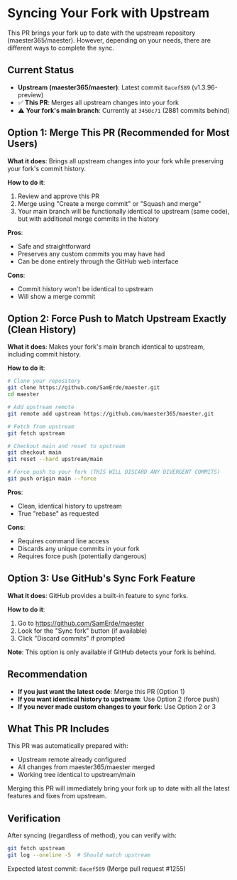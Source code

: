 # Syncing Your Fork with Upstream

This PR brings your fork up to date with the upstream repository (maester365/maester). However, depending on your needs, there are different ways to complete the sync.

## Current Status

-  **Upstream (maester365/maester)**: Latest commit `8acef589` (v1.3.96-preview)
- ✅ **This PR**: Merges all upstream changes into your fork
- ⚠️ **Your fork's main branch**: Currently at `3450c71` (2881 commits behind)

## Option 1: Merge This PR (Recommended for Most Users)

**What it does**: Brings all upstream changes into your fork while preserving your fork's commit history.

**How to do it**:
1. Review and approve this PR
2. Merge using "Create a merge commit" or "Squash and merge"
3. Your main branch will be functionally identical to upstream (same code), but with additional merge commits in the history

**Pros**: 
- Safe and straightforward
- Preserves any custom commits you may have had
- Can be done entirely through the GitHub web interface

**Cons**:
- Commit history won't be identical to upstream
- Will show a merge commit

## Option 2: Force Push to Match Upstream Exactly (Clean History)

**What it does**: Makes your fork's main branch identical to upstream, including commit history.

**How to do it**:
```bash
# Clone your repository
git clone https://github.com/SamErde/maester.git
cd maester

# Add upstream remote
git remote add upstream https://github.com/maester365/maester.git

# Fetch from upstream
git fetch upstream

# Checkout main and reset to upstream
git checkout main
git reset --hard upstream/main

# Force push to your fork (THIS WILL DISCARD ANY DIVERGENT COMMITS)
git push origin main --force
```

**Pros**:
- Clean, identical history to upstream
- True "rebase" as requested

**Cons**:
- Requires command line access
- Discards any unique commits in your fork
- Requires force push (potentially dangerous)

## Option 3: Use GitHub's Sync Fork Feature

**What it does**: GitHub provides a built-in feature to sync forks.

**How to do it**:
1. Go to https://github.com/SamErde/maester
2. Look for the "Sync fork" button (if available)
3. Click "Discard commits" if prompted

**Note**: This option is only available if GitHub detects your fork is behind.

## Recommendation

- **If you just want the latest code**: Merge this PR (Option 1)
- **If you want identical history to upstream**: Use Option 2 (force push)
- **If you never made custom changes to your fork**: Use Option 2 or 3

## What This PR Includes

This PR was automatically prepared with:
- Upstream remote already configured
- All changes from maester365/maester merged
- Working tree identical to upstream/main

Merging this PR will immediately bring your fork up to date with all the latest features and fixes from upstream.

## Verification

After syncing (regardless of method), you can verify with:
```bash
git fetch upstream
git log --oneline -5  # Should match upstream
```

Expected latest commit: `8acef589` (Merge pull request #1255)
